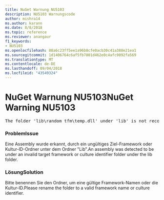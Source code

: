 ```yaml
---
title: NuGet Warnung NU5103
description: NU5103 Warnungscode
author: mishra14
ms.author: karann
ms.date: 8/8/2018
ms.topic: reference
ms.reviewer: anangaur
f1_keywords:
- NU5103
ms.openlocfilehash: 88a6c23ff5ee1a96b8cfe0acb30c41a388e21ea1
ms.sourcegitcommit: 1d1406764c6af5fb7801d462e0c4afc9092fa569
ms.translationtype: MT
ms.contentlocale: de-DE
ms.lasthandoff: 09/04/2018
ms.locfileid: "43549324"
---
```

# <a name="nuget-warning-nu5103"></a><span data-ttu-id="c6e4b-103">NuGet Warnung NU5103</span><span class="sxs-lookup"><span data-stu-id="c6e4b-103">NuGet Warning NU5103</span></span>
<pre>The folder 'lib\random_tfm\temp.dll' under 'lib' is not recognized as a valid framework name or a supported culture identifier. Rename it to a valid framework name or culture identifier.</pre>

### <a name="issue"></a><span data-ttu-id="c6e4b-104">Problem</span><span class="sxs-lookup"><span data-stu-id="c6e4b-104">Issue</span></span>

<span data-ttu-id="c6e4b-105">Eine Assembly wurde erkannt, durch ein ungültiges Ziel-Framework oder Kultur-ID-Ordner unter dem Ordner "Lib".</span><span class="sxs-lookup"><span data-stu-id="c6e4b-105">An assembly was detected to be under an invalid target framework or culture identifier folder under the lib folder.</span></span>


### <a name="solution"></a><span data-ttu-id="c6e4b-106">Lösung</span><span class="sxs-lookup"><span data-stu-id="c6e4b-106">Solution</span></span>

<span data-ttu-id="c6e4b-107">Bitte benennen Sie den Ordner, um eine gültige Framework-Namen oder die Kultur-ID.</span><span class="sxs-lookup"><span data-stu-id="c6e4b-107">Please rename the folder to a valid framework name or culture identifier.</span></span>

